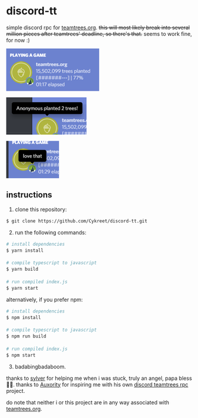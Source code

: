 # discord-tt

simple discord rpc for [teamtrees.org](https://teamtrees.org). ~~this will most likely break into several million pieces after teamtrees' deadline, so there's that.~~ seems to work fine, for now :)

![Example-1](/assets/examples/example-1.png)

![Example-2](/assets/examples/example-2.png)

![Example-3](/assets/examples/example-3.png)

## instructions

1. clone this repository:
```sh
$ git clone https://github.com/Cykreet/discord-tt.git
```
2. run the following commands:
```sh
# install dependencies
$ yarn install

# compile typescript to javascript
$ yarn build

# run compiled index.js
$ yarn start
```
alternatively, if you prefer npm:
```sh
# install dependencies
$ npm install

# compile typescript to javascript
$ npm run build

# run compiled index.js
$ npm start
```
3. badabingbadaboom.

thanks to [sylver](https://github.com/sylv) for helping me when i was stuck, truly an angel, papa bless 🙏🏻. thanks to [Auxority](https://github.com/Auxority) for inspiring me with his own [discord teamtrees rpc](https://github.com/Auxority/DiscordTeamTrees) project.

do note that neither i or this project are in any way associated with [teamtrees.org](https://teamtrees.org).
